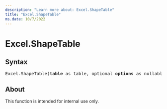 ```yaml
---
description: "Learn more about: Excel.ShapeTable"
title: "Excel.ShapeTable"
ms.date: 10/7/2022
---
```

# Excel.ShapeTable

## Syntax

<pre>
Excel.ShapeTable(<b>table</b> as table, optional <b>options</b> as nullable record) as any
</pre>

## About

This function is intended for internal use only.
